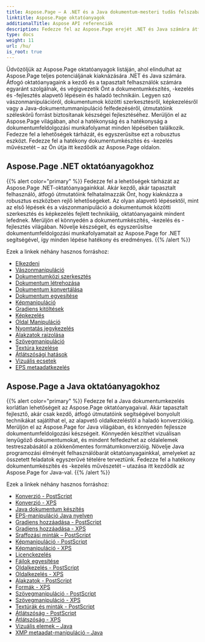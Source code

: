 ```yaml
---
title: Aspose.Page – A .NET és a Java dokumentum-mesteri tudás felszabadítása
linktitle: Aspose.Page oktatóanyagok
additionalTitle: Aspose API referenciák
description: Fedezze fel az Aspose.Page erejét .NET és Java számára átfogó oktatóanyagok segítségével. Sajátítsa el a dokumentumok létrehozását, manipulálását és javítását erőfeszítés nélkül.
type: docs
weight: 11
url: /hu/
is_root: true
---
```


Üdvözöljük az Aspose.Page oktatóanyagok listáján, ahol elindulhat az Aspose.Page teljes potenciáljának kiaknázására .NET és Java számára. Átfogó oktatóanyagaink a kezdő és a tapasztalt felhasználók számára egyaránt szolgálnak, és végigvezetik Önt a dokumentumkészítés, -kezelés és -fejlesztés alapvető lépésein és haladó technikáin. Legyen szó vászonmanipulációról, dokumentumok közötti szerkesztésről, képkezelésről vagy a Java-dokumentummanipuláció felfedezéséről, útmutatóink széleskörű forrást biztosítanak készségei fejlesztéséhez. Merüljön el az Aspose.Page világában, ahol a hatékonyság és a hatékonyság a dokumentumfeldolgozási munkafolyamat minden lépésében találkozik. Fedezze fel a lehetőségek tárházát, és egyszerűsítse ezt a robusztus eszközt. Fedezze fel a hatékony dokumentumkészítés és -kezelés művészetét – az Ön útja itt kezdődik az Aspose.Page oldalon.

## Aspose.Page .NET oktatóanyagokhoz
{{% alert color="primary" %}}
Fedezze fel a lehetőségek tárházát az Aspose.Page .NET-oktatóanyagainkkal. Akár kezdő, akár tapasztalt felhasználó, átfogó útmutatóink felhatalmazzák Önt, hogy kiaknázza a robusztus eszközben rejlő lehetőségeket. Az olyan alapvető lépésektől, mint az első lépések és a vászonmanipuláció a dokumentumok közötti szerkesztés és képkezelés fejlett technikáiig, oktatóanyagaink mindent lefednek. Merüljön el könnyedén a dokumentumkészítés, -kezelés és -fejlesztés világában. Növelje készségeit, és egyszerűsítse dokumentumfeldolgozási munkafolyamatait az Aspose.Page for .NET segítségével, így minden lépése hatékony és eredményes.
{{% /alert %}}

Ezek a linkek néhány hasznos forráshoz:
 
- [Elkezdeni](./net/getting-started/)
- [Vászonmanipuláció](./net/canvas-manipulation/)
- [Dokumentumközi szerkesztés](./net/cross-document-editing/)
- [Dokumentum létrehozása](./net/document-creation/)
- [Dokumentum konvertálása](./net/document-conversion/)
- [Dokumentum egyesítése](./net/document-merging/)
- [Képmanipuláció](./net/image-manipulation/)
- [Gradiens kitöltések](./net/gradient-fills/)
- [Képkezelés](./net/image-management/)
- [Oldal Manipuláció](./net/page-manipulation/)
- [Nyomtatás jegykezelés](./net/print-ticket-management/)
- [Alakzatok rajzolása](./net/drawing-shapes/)
- [Szövegmanipuláció](./net/text-manipulation/)
- [Textúra kezelése](./net/texture-handling/)
- [Átlátszósági hatások](./net/transparency-effects/)
- [Vizuális ecsetek](./net/visual-brushes/)
- [EPS metaadatkezelés](./net/eps-metadata-management/)



## Aspose.Page a Java oktatóanyagokhoz
{{% alert color="primary" %}}
Fedezze fel a Java dokumentumkezelés korlátlan lehetőségeit az Aspose.Page oktatóanyagaival. Akár tapasztalt fejlesztő, akár csak kezdő, átfogó útmutatóink segítségével bonyolult technikákat sajátíthat el, az alapvető oldalkezeléstől a haladó konverziókig. Merüljön el az Aspose.Page for Java világában, és könnyedén fejlessze dokumentumfeldolgozási készségeit. Könnyedén készíthet vizuálisan lenyűgöző dokumentumokat, és mindent felfedezhet az oldalelemek testreszabásától a zökkenőmentes formátumkonverzióig. Növelje Java programozási élményét felhasználóbarát oktatóanyagainkkal, amelyeket az összetett feladatok egyszerűvé tételére terveztünk. Fedezze fel a hatékony dokumentumkészítés és -kezelés művészetét – utazása itt kezdődik az Aspose.Page for Java-val.
{{% /alert %}}

Ezek a linkek néhány hasznos forráshoz:

- [Konverzió - PostScript](./java/postscript-conversion/)
- [Konverzió - XPS](./java/xps-conversion/)
- [Java dokumentum készítés](./java/document-creation/)
- [EPS-manipuláció Java nyelven](./java/manipulation-eps/)
- [Gradiens hozzáadása - PostScript](./java/postscript-gradient-addition/)
- [Gradiens hozzáadása - XPS](./java/xps-gradient-addition/)
- [Sraffozási minták – PostScript](./java/postscript-hatch-patterns/)
- [Képmanipuláció - PostScript](./java/postscript-image-manipulation/)
- [Képmanipuláció - XPS](./java/xps-image-manipulation/)
- [Licenckezelés](./java/license-management/)
- [Fájlok egyesítése](./java/file-merging/)
- [Oldalkezelés - PostScript](./java/postscript-page-manipulation/)
- [Oldalkezelés - XPS](./java/xps-page-manipulation/)
- [Alakzatok - PostScript](./java/postscript-shapes/)
- [Formák - XPS](./java/xps-shapes/)
- [Szövegmanipuláció - PostScript](./java/postscript-text-manipulation/)
- [Szövegmanipuláció - XPS](./java/xps-text-manipulation/)
- [Textúrák és minták - PostScript](./java/postscript-texture-patterns/)
- [Átlátszóság - PostScript](./java/postscript-transparency/)
- [Átlátszóság - XPS](./java/xps-transparency/)
- [Vizuális elemek – Java](./java/visual-elements/)
- [XMP metaadat-manipuláció – Java](./java/xmp-metadata-manipulation/)

